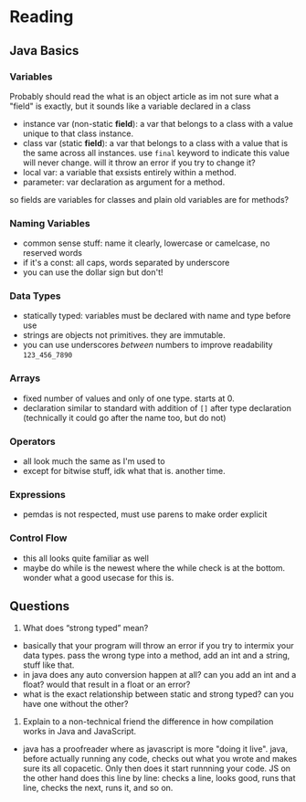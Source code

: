 # Reading

## Java Basics

### Variables

Probably should read the what is an object article as im not sure what a "field" is exactly, but it sounds like a variable declared in a class

- instance var (non-static **field**): a var that belongs to a class with a value unique to that class instance.
- class var (static **field**): a var that belongs to a class with a value that is the same across all instances. use `final` keyword to indicate this value will never change. will it throw an error if you try to change it?
- local var: a variable that exsists entirely within a method.
- parameter: var declaration as argument for a method.

so fields are variables for classes and plain old variables are for methods?

### Naming Variables

- common sense stuff: name it clearly, lowercase or camelcase, no reserved words
- if it's a const: all caps, words separated by underscore
- you can use the dollar sign but don't!

### Data Types

- statically typed: variables must be declared with name and type before use
- strings are objects not primitives. they are immutable.
- you can use underscores *between* numbers to improve readability `123_456_7890`

### Arrays

- fixed number of values and only of one type. starts at 0.
- declaration similar to standard with addition of `[]` after type declaration (technically it could go after the name too, but do not)

### Operators

- all look much the same as I'm used to
- except for bitwise stuff, idk what that is. another time.

### Expressions

- pemdas is not respected, must use parens to make order explicit

### Control Flow

- this all looks quite familiar as well
- maybe do while is the newest where the while check is at the bottom. wonder what a good usecase for this is.

## Questions

1. What does “strong typed” mean?

- basically that your program will throw an error if you try to intermix your data types. pass the wrong type into a method, add an int and a string, stuff like that.
- in java does any auto conversion happen at all? can you add an int and a float? would that result in a float or an error?
- what is the exact relationship between static and strong typed? can you have one without the other?

1. Explain to a non-technical friend the difference in how compilation works in Java and JavaScript.

- java has a proofreader where as javascript is more "doing it live". java, before actually running any code, checks out what you wrote and makes sure its all copacetic. Only then does it start runnning your code. JS on the other hand does this line by line: checks a line, looks good, runs that line, checks the next, runs it, and so on.
